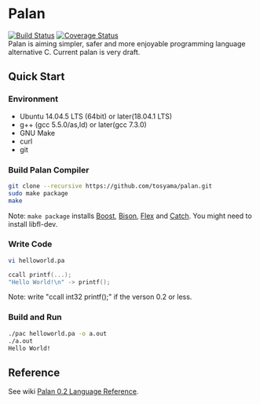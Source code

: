 # Palan
[![Build Status](https://travis-ci.org/tosyama/palan.svg?branch=master)](https://travis-ci.org/tosyama/palan)
[![Coverage Status](https://img.shields.io/coveralls/github/tosyama/palan/master.svg)](https://coveralls.io/github/tosyama/palan?branch=master)  
Palan is aiming simpler, safer and more enjoyable programming language alternative C.
Current palan is very draft.

## Quick Start
### Environment
*   Ubuntu 14.04.5 LTS (64bit) or later(18.04.1 LTS)
*   g++ (gcc 5.5.0/as,ld) or later(gcc 7.3.0)
*   GNU Make
*   curl
*   git

### Build Palan Compiler
```sh
git clone --recursive https://github.com/tosyama/palan.git
sudo make package
make
```
Note: `make package` installs [Boost][boost], [Bison][bison], [Flex][flex] and [Catch][catch]. You might need to install libfl-dev.

### Write Code
```sh
vi helloworld.pa
```
```go
ccall printf(...);
"Hello World!\n" -> printf();
```
Note: write "ccall int32 printf();" if the verson 0.2 or less.

### Build and Run
```sh
./pac helloworld.pa -o a.out
./a.out
Hello World!
```

## Reference
See wiki [Palan 0.2 Language Reference](https://github.com/tosyama/palan/wiki/Palan-0.2-Language-Reference).

[boost]: http://boost.org
[bison]: https://www.gnu.org/software/bison/
[flex]: https://github.com/westes/flex
[catch]: https://github.com/philsquared/Catch 

